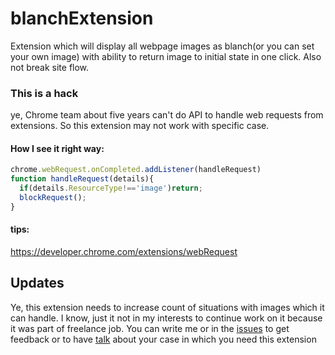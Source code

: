 # blanchExtension
Extension which will display all webpage images as blanch(or you can set your own image) with ability to return image to initial state in one click.
Also not break site flow.
      
### This is a hack
ye, Chrome team about five years can't do API to handle web requests from extensions. So this extension may not work with specific case.
#### How I see it right way:
```javascript
chrome.webRequest.onCompleted.addListener(handleRequest)
function handleRequest(details){
  if(details.ResourceType!=='image')return;
  blockRequest();
}
```
#### tips:
https://developer.chrome.com/extensions/webRequest
## Updates
Ye, this extension needs to increase count of situations with images which it can handle. I know, just it not in my interests to continue work on it because it was part of freelance job. You can write me or in the [issues](https://github.com/bisqet/blancExtension/issues) to get feedback or to have [talk](https://github.com/bisqet) about your case in which you need this extension